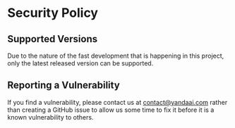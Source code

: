 # Security Policy

## Supported Versions

Due to the nature of the fast development that is happening in this project, only the latest released version can be supported.

## Reporting a Vulnerability

If you find a vulnerability, please contact us at contact@yandaai.com rather than creating a GitHub issue to allow us some time to fix it before it is a known vulnerability to others. 

 
 
 

